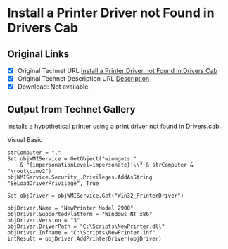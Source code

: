 # Install a Printer Driver not Found in Drivers Cab

## Original Links

- [x] Original Technet URL [Install a Printer Driver not Found in Drivers Cab](https://gallery.technet.microsoft.com/1aac6333-a794-48d3-b7da-46d87df56ee1)
- [x] Original Technet Description URL [Description](https://gallery.technet.microsoft.com/1aac6333-a794-48d3-b7da-46d87df56ee1/description)
- [x] Download: Not available.

## Output from Technet Gallery

Installs a hypothetical printer using a print driver not found in Drivers.cab.

Visual Basic

```
strComputer = "."
Set objWMIService = GetObject("winmgmts:" _
    & "{impersonationLevel=impersonate}!\\" & strComputer & "\root\cimv2")
objWMIService.Security_.Privileges.AddAsString "SeLoadDriverPrivilege", True

Set objDriver = objWMIService.Get("Win32_PrinterDriver")

objDriver.Name = "NewPrinter Model 2900"
objDriver.SupportedPlatform = "Windows NT x86"
objDriver.Version = "3"
objDriver.DriverPath = "C:\Scripts\NewPrinter.dll"
objDriver.Infname = "C:\Scripts\NewPrinter.inf"
intResult = objDriver.AddPrinterDriver(objDriver)
```

